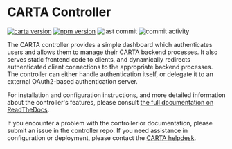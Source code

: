 # CARTA Controller

[![carta version](https://img.shields.io/badge/CARTA%20Version-3.0.0-brightgreen)](https://github.com/CARTAvis/carta-backend/releases/tag/v3.0.0)
[![npm version](https://img.shields.io/npm/v/carta-controller?style=flat)](https://npmjs.org/package/carta-controller "View this project on npm")
![last commit](https://img.shields.io/github/last-commit/CARTAvis/carta-controller)
![commit activity](https://img.shields.io/github/commit-activity/m/CARTAvis/carta-controller)

The CARTA controller provides a simple dashboard which authenticates users and allows them to manage their CARTA backend processes. It also serves static frontend code to clients, and dynamically redirects authenticated client connections to the appropriate backend processes. The controller can either handle authentication itself, or delegate it to an external OAuth2-based authentication server.

For installation and configuration instructions, and more detailed information about the controller's features, please consult [the full documentation on ReadTheDocs](https://carta-controller.readthedocs.io/en/dev/).

If you encounter a problem with the controller or documentation, please submit an issue in the controller repo. If you need assistance in configuration or deployment, please contact the [CARTA helpdesk](mailto:support@carta.freshdesk.com).
